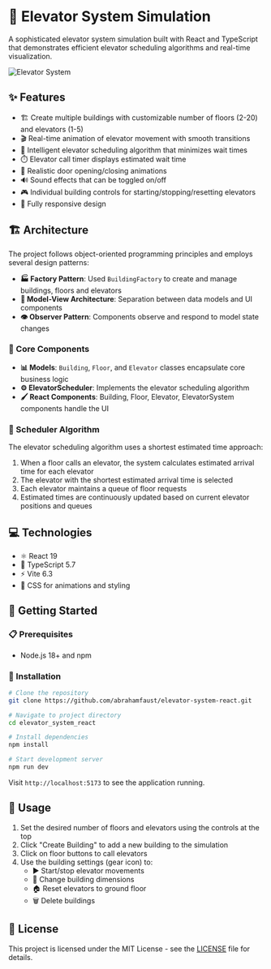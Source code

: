 # 🏢 Elevator System Simulation

A sophisticated elevator system simulation built with React and TypeScript that demonstrates efficient elevator scheduling algorithms and real-time visualization.

![Elevator System](./screenshot.png)

## ✨ Features

- 🏗️ Create multiple buildings with customizable number of floors (2-20) and elevators (1-5)
- 🎬 Real-time animation of elevator movement with smooth transitions
- 🧠 Intelligent elevator scheduling algorithm that minimizes wait times
- ⏱️ Elevator call timer displays estimated wait time
- 🚪 Realistic door opening/closing animations
- 🔊 Sound effects that can be toggled on/off
- 🎮 Individual building controls for starting/stopping/resetting elevators
- 📱 Fully responsive design

## 🏗️ Architecture

The project follows object-oriented programming principles and employs several design patterns:

- **🏭 Factory Pattern**: Used `BuildingFactory` to create and manage buildings, floors and elevators
- **🔄 Model-View Architecture**: Separation between data models and UI components
- **👁️ Observer Pattern**: Components observe and respond to model state changes

### 🧩 Core Components

- **📊 Models**: `Building`, `Floor`, and `Elevator` classes encapsulate core business logic
- **⚙️ ElevatorScheduler**: Implements the elevator scheduling algorithm
- **🖌️ React Components**: Building, Floor, Elevator, ElevatorSystem components handle the UI

### 🧮 Scheduler Algorithm

The elevator scheduling algorithm uses a shortest estimated time approach:
1. When a floor calls an elevator, the system calculates estimated arrival time for each elevator
2. The elevator with the shortest estimated arrival time is selected
3. Each elevator maintains a queue of floor requests
4. Estimated times are continuously updated based on current elevator positions and queues

## 💻 Technologies

- ⚛️ React 19
- 📘 TypeScript 5.7
- ⚡ Vite 6.3
- 🎨 CSS for animations and styling

## 🚀 Getting Started

### 📋 Prerequisites

- Node.js 18+ and npm

### 🔧 Installation

```bash
# Clone the repository
git clone https://github.com/abrahamfaust/elevator-system-react.git

# Navigate to project directory
cd elevator_system_react

# Install dependencies
npm install

# Start development server
npm run dev
```

Visit `http://localhost:5173` to see the application running.

## 📖 Usage

1. Set the desired number of floors and elevators using the controls at the top
2. Click "Create Building" to add a new building to the simulation
3. Click on floor buttons to call elevators
4. Use the building settings (gear icon) to:
   - ▶️ Start/stop elevator movements
   - 🔄 Change building dimensions
   - 🏠 Reset elevators to ground floor
   - 🗑️ Delete buildings

## 📄 License

This project is licensed under the MIT License - see the [LICENSE](LICENSE) file for details.
